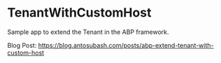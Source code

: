 # TenantWithCustomHost

Sample app to extend the Tenant in the ABP framework.

Blog Post: <https://blog.antosubash.com/posts/abp-extend-tenant-with-custom-host>
